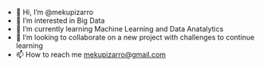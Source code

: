 - 👋 Hi, I’m @mekupizarro
- 👀 I’m interested in Big Data
- 🌱 I’m currently learning Machine Learning and Data Anatalytics
- 💞️ I’m looking to collaborate on a new project with challenges to continue learning
- 📫 How to reach me mekupizarro@gmail.com

